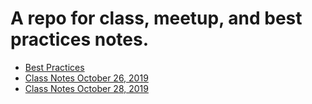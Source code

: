 # A repo for class, meetup, and best practices notes.

* [Best Practices]()
* [Class Notes October 26, 2019]()
* [Class Notes October 28, 2019]()
